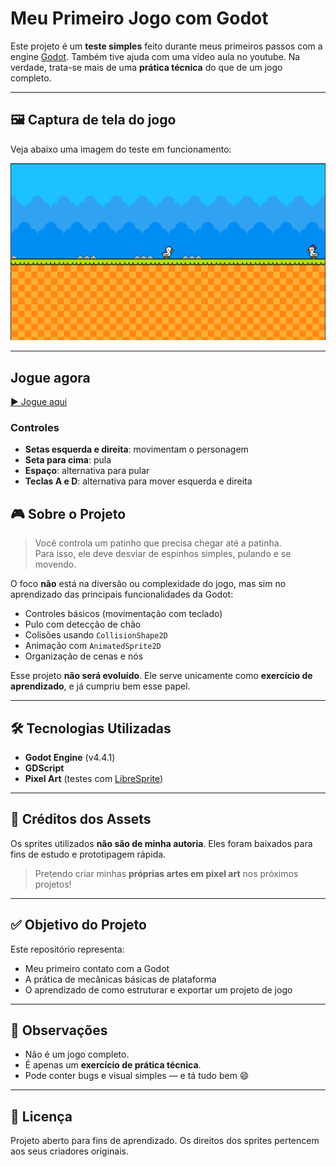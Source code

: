 # Meu Primeiro Jogo com Godot

Este projeto é um **teste simples** feito durante meus primeiros passos com a engine [Godot](https://godotengine.org/). Também tive ajuda com uma vídeo aula no youtube. 
Na verdade, trata-se mais de uma **prática técnica** do que de um jogo completo.

---

## 🖼️ Captura de tela do jogo

Veja abaixo uma imagem do teste em funcionamento:

![Screenshot do jogo](Art%20Assets/print.png)

---

## Jogue agora

[▶️ Jogue aqui](https://thiagoccode.github.io/first-game/)

### Controles

- **Setas esquerda e direita**: movimentam o personagem  
- **Seta para cima**: pula  
- **Espaço**: alternativa para pular  
- **Teclas A e D**: alternativa para mover esquerda e direita


## 🎮 Sobre o Projeto

> Você controla um patinho que precisa chegar até a patinha.  
> Para isso, ele deve desviar de espinhos simples, pulando e se movendo.

O foco **não** está na diversão ou complexidade do jogo, mas sim no aprendizado das principais funcionalidades da Godot:

- Controles básicos (movimentação com teclado)
- Pulo com detecção de chão
- Colisões usando `CollisionShape2D`
- Animação com `AnimatedSprite2D`
- Organização de cenas e nós

Esse projeto **não será evoluído**. Ele serve unicamente como **exercício de aprendizado**, e já cumpriu bem esse papel.

---

## 🛠️ Tecnologias Utilizadas

- **Godot Engine** (v4.4.1)
- **GDScript**
- **Pixel Art** (testes com [LibreSprite](https://libresprite.github.io/))

---

## 🎨 Créditos dos Assets

Os sprites utilizados **não são de minha autoria**. Eles foram baixados para fins de estudo e prototipagem rápida.

> Pretendo criar minhas **próprias artes em pixel art** nos próximos projetos!

---

## ✅ Objetivo do Projeto

Este repositório representa:

- Meu primeiro contato com a Godot
- A prática de mecânicas básicas de plataforma
- O aprendizado de como estruturar e exportar um projeto de jogo

---

## 📌 Observações

- Não é um jogo completo.
- É apenas um **exercício de prática técnica**.
- Pode conter bugs e visual simples — e tá tudo bem 😄

---

## 📄 Licença

Projeto aberto para fins de aprendizado. Os direitos dos sprites pertencem aos seus criadores originais.

